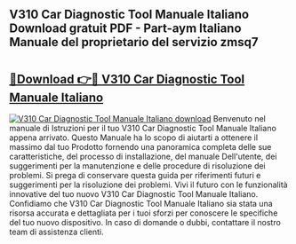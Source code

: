 ## V310 Car Diagnostic Tool Manuale Italiano Download gratuit PDF - Part-aym Italiano Manuale del proprietario del servizio zmsq7

# <h2><a href="http://dfea8n1.blite.top/?on=V310+Car+Diagnostic+Tool+Manuale+Italiano">🔗Download 👉🔴 V310 Car Diagnostic Tool Manuale Italiano</a></h2>

[![V310 Car Diagnostic Tool Manuale Italiano download](https://i.imgur.com/lujVjoI.png)](http://dfea8n1.blite.top/?on=V310+Car+Diagnostic+Tool+Manuale+Italiano)
Benvenuto nel manuale di Istruzioni per il tuo V310 Car Diagnostic Tool Manuale Italiano appena arrivato. Questo Manuale ha lo scopo di aiutarti a ottenere il massimo dal tuo Prodotto fornendo una panoramica completa delle sue caratteristiche, del processo di installazione, del manuale Dell'utente, dei suggerimenti per la manutenzione e delle procedure di risoluzione dei problemi. Si prega di conservare questa guida per riferimenti futuri e suggerimenti per la risoluzione dei problemi. Vivi il futuro con le funzionalità innovative del tuo nuovo V310 Car Diagnostic Tool Manuale Italiano. Confidiamo che V310 Car Diagnostic Tool Manuale Italiano sia stata una risorsa accurata e dettagliata per i tuoi sforzi per conoscere le specifiche del tuo nuovo dispositivo. In caso di domande o dubbi, contattare il nostro team di assistenza clienti.
